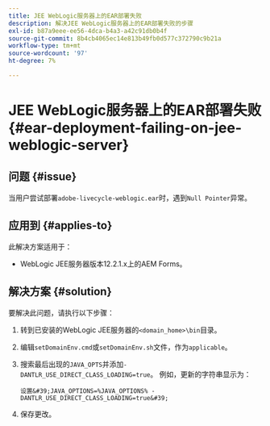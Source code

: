 ```yaml
---
title: JEE WebLogic服务器上的EAR部署失败
description: 解决JEE WebLogic服务器上的EAR部署失败的步骤
exl-id: b87a9eee-ee56-4dca-b4a3-a42c91db0b4f
source-git-commit: 8b4cb4065ec14e813b49fb0d577c372790c9b21a
workflow-type: tm+mt
source-wordcount: '97'
ht-degree: 7%

---
```


# JEE WebLogic服务器上的EAR部署失败 {#ear-deployment-failing-on-jee-weblogic-server}

## 问题 {#issue}

当用户尝试部署`adobe-livecycle-weblogic.ear`时，遇到`Null Pointer`异常。

## 应用到 {#applies-to}

此解决方案适用于：

* WebLogic JEE服务器版本12.2.1.x上的AEM Forms。

## 解决方案 {#solution}

要解决此问题，请执行以下步骤：

1. 转到已安装的WebLogic JEE服务器的`<domain_home>\bin`目录。

1. 编辑`setDomainEnv.cmd`或`setDomainEnv.sh`文件，作为`applicable`。

1. 搜索最后出现的`JAVA_OPTS`并添加`-DANTLR_USE_DIRECT_CLASS_LOADING=true`。 例如，更新的字符串显示为：

       设置&#39;JAVA_OPTIONS=%JAVA_OPTIONS% -DANTLR_USE_DIRECT_CLASS_LOADING=true&#39;
   
1. 保存更改。
